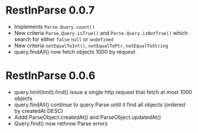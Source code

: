 

RestInParse 0.0.7
===

- Implements `Parse.Query.count()`
- New criteria `Parse.Query.isTrue()` and `Parse.Query.isNotTrue()` which search for either `false` `null` or `undefined`
- New criteria `notEqualToInt()`, `notEqualToPtr`, `notEqualToString`
- query.findAll() now fetch objects 1000 by request

RestInParse 0.0.6
===

- query.limit(limit).find() issue a single http request that fetch at most 1000 objects
- query.findAll() continue to query Parse until it find all objects (ordered by createdAt DESC)
- Addd ParseObject.createdAt() and ParseObject.updatedAt()
- Query.find() now rethrow Parse errors